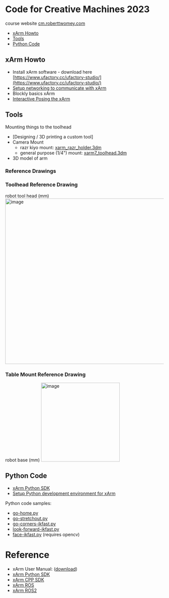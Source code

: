 # Code for Creative Machines 2023
course website [cm.roberttwomey.com](http://cm.roberttwomey.com)

- [xArm Howto](#xarm-howto)
- [Tools](#tools)
- [Python Code](#python-code)

## xArm Howto

- Install xArm software - download here [https://www.ufactory.cc/ufactory-studio/](https://www.ufactory.cc/ufactory-studio/)
- [Setup networking to communicate with xArm](howto/networking.md)
- Blockly basics xArm
- [Interactive Posing the xArm](howto/posing-xarm.md)

## Tools
Mounting things to the toolhead

- [Designing / 3D printing a custom tool]
- Camera Mount
  - razr kiyo mount: [xarm_razr_holder.3dm](solids/xarm_razr_holder.3dm)
  - general purpose (1/4") mount: [xarm7_toolhead.3dm](solids/xarm7_toolhead.3dm)
- 3D model of arm


### Reference Drawings
### Toolhead Reference Drawing
robot tool head (mm)
<img width="524" alt="image" src="https://github.com/roberttwomey/creative-machines-code/assets/1598545/433d86c3-ca2b-4b8f-8ffd-997ebab2d948"> 




### Table Mount Reference Drawing
robot base (mm)
<img width="250" alt="image" src="https://github.com/roberttwomey/creative-machines-code/assets/1598545/39075fb5-83c4-4c2c-af09-7e594b9c4cbd"> 

## Python Code
- [xArm Python SDK](https://github.com/xArm-Developer/xArm-Python-SDK)
- [Setup Python development environment for xArm](howto/python-setup)

Python code samples: 
- [go-home.py](xarm-python/go-home.py)
- [go-stretchout.py](xarm-python/go-stretchout.py)
- [go-corners-ikfast.py](xarm-python/go-corners-ikfast.py)
- [look-forward-ikfast.py](xarm-python/look-forward-ikfast.py)
- [face-ikfast.py](xarm-python/face-ikfast.py) (requires opencv)

# Reference
- xArm User Manual: ([download](http://download.ufactory.cc/xarm/en/xArm%20User%20Manual.pdf))
- [xArm Python SDK](https://github.com/xArm-Developer/xArm-Python-SDK)
- [xArm CPP SDK](https://github.com/xArm-Developer/xArm-CPLUS-SDK)
- [xArm ROS](https://github.com/xArm-Developer/xarm_ros)
- [xArm ROS2](https://github.com/xArm-Developer/xarm_ros2)
